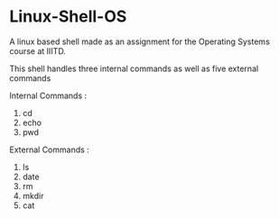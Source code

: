# Linux-Shell-OS

A linux based shell made as an assignment for the Operating Systems course at IIITD.

This shell handles three internal commands as well as five external commands 

Internal Commands :
1) cd
2) echo
3) pwd

External Commands :
1) ls
2) date
3) rm 
4) mkdir
5) cat
